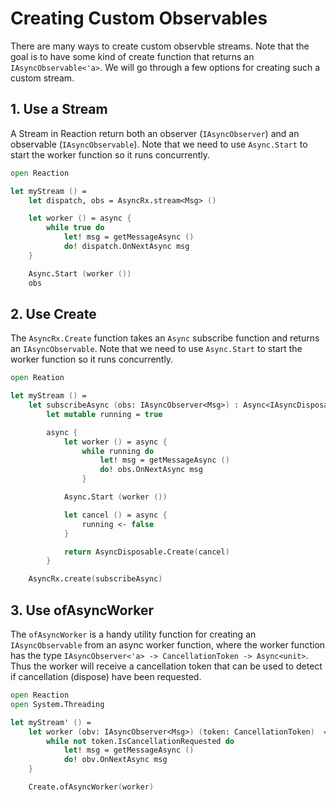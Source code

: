 # Creating Custom Observables

There are many ways to create custom observble streams. Note that the goal is to have some kind of
create function that returns an `IAsyncObservable<'a>`. We will go through a few options for
creating such a custom stream.

## 1. Use a Stream

A Stream in Reaction return both an observer (`IAsyncObserver`) and an observable (`IAsyncObservable`). Note that
we need to use `Async.Start` to start the worker function so it runs concurrently.

```fs
open Reaction

let myStream () =
    let dispatch, obs = AsyncRx.stream<Msg> ()

    let worker () = async {
        while true do
            let! msg = getMessageAsync ()
            do! dispatch.OnNextAsync msg
    }

    Async.Start (worker ())
    obs
```

## 2. Use Create

The `AsyncRx.Create` function takes an `Async` subscribe function and returns an `IAsyncObservable`. Note that
we need to use `Async.Start` to start the worker function so it runs concurrently.

```fs
open Reation

let myStream () =
    let subscribeAsync (obs: IAsyncObserver<Msg>) : Async<IAsyncDisposable> =
        let mutable running = true

        async {
            let worker () = async {
                while running do
                    let! msg = getMessageAsync ()
                    do! obs.OnNextAsync msg
                }

            Async.Start (worker ())

            let cancel () = async {
                running <- false
            }

            return AsyncDisposable.Create(cancel)
        }

    AsyncRx.create(subscribeAsync)
```

## 3. Use ofAsyncWorker

The `ofAsyncWorker` is a handy utility function for creating an `IAsyncObservable` from
an async worker function, where the worker function has the type
`IAsyncObserver<'a> -> CancellationToken -> Async<unit>`. Thus the worker will receive a cancellation token
that can be used to detect if cancellation (dispose) have been requested.

```fs
open Reaction
open System.Threading

let myStream' () =
    let worker (obv: IAsyncObserver<Msg>) (token: CancellationToken)  = async {
        while not token.IsCancellationRequested do
            let! msg = getMessageAsync ()
            do! obv.OnNextAsync msg
    }

    Create.ofAsyncWorker(worker)
```
